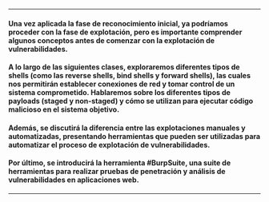 -----------------------------

#### Una vez aplicada la fase de reconocimiento inicial, ya podríamos proceder con la fase de explotación, pero es importante comprender algunos conceptos antes de comenzar con la explotación de vulnerabilidades.

#### A lo largo de las siguientes clases, exploraremos diferentes tipos de shells (como las reverse shells, bind shells y forward shells), las cuales nos permitirán establecer conexiones de red y tomar control de un sistema comprometido. Hablaremos sobre los diferentes tipos de payloads (staged y non-staged) y cómo se utilizan para ejecutar código malicioso en el sistema objetivo.

#### Además, se discutirá la diferencia entre las explotaciones manuales y automatizadas, presentando herramientas que pueden ser utilizadas para automatizar el proceso de explotación de vulnerabilidades.

#### Por último, se introducirá la herramienta  #BurpSuite, una suite de herramientas para realizar pruebas de penetración y análisis de vulnerabilidades en aplicaciones web.

-----------------------------------
